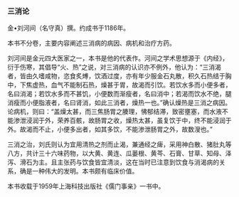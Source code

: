 ### 三消论

金•刘河间（名守真）撰。约成书于1186年。

本书不分卷，主要内容阐述三消病的病因、病机和治疗方药。

刘河间是金元四大医家之一，本书是他的代表作。河间之学术思想源于《内经》，衍于伤寒，其倡导“火、热”之说，对三消病的认识亦不例外，他认为：“三消渴者，皆由久嗜咸物，恣食炙煿，饮酒过度，亦有年少服金石丸散，积久石热结于胸中，下焦虚热，血气不能制石热，燥甚于胃，故渴而引饮。若饮水多而小便多者，名曰消渴；若饮水多而不甚饥，小便数而渐瘦者，名曰消中；若渴而饮水不绝，腿消瘦而小便脂液者，名曰肾消，如此三消者，燥热一也。”确认燥热是三消之病因。论病机，则曰：“盖燥太甚，而三焦肠胃之腠理，怫郁结滞，致密壅塞，而水液不能渗泄浸润于外，荣养百骸，故肠胃之收，燥热太甚，虽复饮于中，终不能浸润于外。故渴而不止，小便多出者，如其多饮，不能渗泄肠胃之外，故数溲也。”

三消之治，刘氏则认为宜用清热之剂而止渴，兼通经之痺，采用神白散、猪肚丸等八方，共计三十六味药物，以大黄、黄连、瓜蒌根、黄芩、石膏、甘草、知母、泽泻、滑石为主。且主张药与饮食皆宜清淡，这在当时已注意到饮食与消渴病的关系，确是一种伟大的发明。本书颇有临床价值。

本书收载于1959年上海科技出版社《儒门事亲》一书中。

